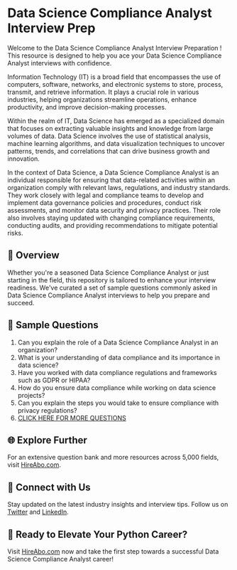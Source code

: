 # Data Science Compliance Analyst Interview Prep

Welcome to the Data Science Compliance Analyst Interview Preparation ! This resource is designed to help you ace your Data Science Compliance Analyst interviews with confidence.

Information Technology (IT) is a broad field that encompasses the use of computers, software, networks, and electronic systems to store, process, transmit, and retrieve information. It plays a crucial role in various industries, helping organizations streamline operations, enhance productivity, and improve decision-making processes. 

Within the realm of IT, Data Science has emerged as a specialized domain that focuses on extracting valuable insights and knowledge from large volumes of data. Data Science involves the use of statistical analysis, machine learning algorithms, and data visualization techniques to uncover patterns, trends, and correlations that can drive business growth and innovation.

In the context of Data Science, a Data Science Compliance Analyst is an individual responsible for ensuring that data-related activities within an organization comply with relevant laws, regulations, and industry standards. They work closely with legal and compliance teams to develop and implement data governance policies and procedures, conduct risk assessments, and monitor data security and privacy practices. Their role also involves staying updated with changing compliance requirements, conducting audits, and providing recommendations to mitigate potential risks.

## 🚀 Overview

Whether you're a seasoned Data Science Compliance Analyst or just starting in the field, this repository is tailored to enhance your interview readiness. We've curated a set of sample questions commonly asked in Data Science Compliance Analyst interviews to help you prepare and succeed.

## 📝 Sample Questions

1. Can you explain the role of a Data Science Compliance Analyst in an organization?
2. What is your understanding of data compliance and its importance in data science?
3. Have you worked with data compliance regulations and frameworks such as GDPR or HIPAA?
4. How do you ensure data compliance while working on data science projects?
5. Can you explain the steps you would take to ensure compliance with privacy regulations?
6. [CLICK HERE FOR MORE QUESTIONS](https://hireabo.com/job/0_3_41/Data%20Science%20Compliance%20Analyst)

## 🌐 Explore Further

For an extensive question bank and more resources across 5,000 fields, visit [HireAbo.com](https://www.hireabo.com).

## 📱 Connect with Us

Stay updated on the latest industry insights and interview tips. Follow us on [Twitter](https://twitter.com/hireabo) and [LinkedIn](https://www.linkedin.com/in/hire-abo-3609972a8/).

## 🚀 Ready to Elevate Your Python Career?

Visit [HireAbo.com](https://www.hireabo.com) now and take the first step towards a successful Data Science Compliance Analyst career!